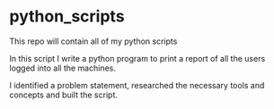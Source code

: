 # python_scripts
This repo will contain all of my python scripts

In this script I write a python program to print a report of all the users logged into all the machines.

I identified a problem statement, researched the necessary tools and concepts and built the script.


